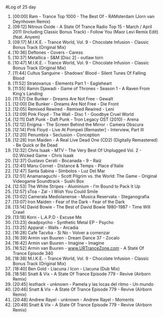 #Log of 25 day

1. [00:00] Ram - Trance Top 1000 - The Best Of - RAMsterdam (Jorn van Deynhoven Remix)
1. [09:12] Nitrous Oxide - A State Of Trance Radio Top 15 - March / April 2011 (Including Classic Bonus Track) - Follow You (Maor Levi Remix Edit) (feat. Anyem)
1. [09:17] M.I.K.E. - Trance World, Vol. 9 - Chocolate Infusion - Classic Bonus Track (Original Mix)
1. [10:36] Deftones - Covers - Caress
1. [10:37] Metallica - S&M [Disc 2] - outlaw torn
1. [10:47] M.I.K.E. - Trance World, Vol. 9 - Chocolate Infusion - Classic Bonus Track (Original Mix)
1. [11:44] Cultus Sanguine - Shadows' Blood - Silent Tunes Of Falling Blood
1. [11:52] Stratovarius - Elements Part 1 - Eagleheart
1. [11:55] Ramin Djawadi - Game of Thrones - Season 1 - A Raven From King's Landing
1. [11:57] Die Bunker - Dreams Are Not Free - Gewalt
1. [12:00] Die Bunker - Dreams Are Not Free - Die Front
1. [12:05] Remixed Rewired - Remixed Rewired - Leni
1. [12:09] Pink Floyd - The Wall - Disc 1 - Goodbye Cruel World
1. [12:11] Daft Punk - Daft Punk - Tron Legacy OST (2010) - Arena
1. [12:12] Enigma - The Screen Behind the Mirror - Camera Obscura
1. [12:14] Pink Floyd - Live At Pompeii [Remaster] - Interview, Part III
1. [12:20] Penumbra - Seclusion - Conception
1. [12:28] Iron Maiden - A Real Live Dead One (CD2) (Digitally Remastered) - Be Quick or Be Dead
1. [12:32] Chris Isaak - MTV - The Very Best Of Unplugged Vol. 2 - 02.Wicked Game - Chris Isaak
1. [12:37] Gustavo Cerati - Bocanada - 9 - Raíz
1. [12:41] Manu Cornet - Distance & Temps - Place d'Italie
1. [12:47] Santa Sabina - Símbolos - Luz Del Mar
1. [12:51] Anamanaguchi - Scott Pilgrim vs. the World: The Game - Original Videogame Soundtrack - Sushi Box
1. [12:53] The White Stripes - Aluminium - I'm Bound to Pack It Up
1. [12:57] sToa - Zal - I Wish You Could Smile
1. [13:02] Camerata Mediolanense - Musica Reservata - Steganografia
1. [13:07] Iron Maiden - Fear of the Dark - Fear of the Dark
1. [13:14] David Bowie - The Best of David Bowie 1980-1987 - Time Will Crawl
1. [13:18] Korn - L.A.P.D - Excuse Me
1. [13:23] deadpsycho - Synthetic Metal EP - Psycho
1. [13:25] Apparat - Walls - Arcadia
1. [16:28] Café Tacvba - Si No - Volver a comenzar
1. [16:39] Armin van Buuren - Dream Dance 37 - Zocalo
1. [16:42] Armin van Buuren - Imagine - Imagine
1. [16:52] Armin van Buuren - www.URTranceZone.com - A State Of Trance Episode 340
1. [18:38] M.I.K.E. - Trance World, Vol. 9 - Chocolate Infusion - Classic Bonus Track (Original Mix)
1. [18:40] Ben Gold - Llacuna / Icon - Llacuna (Dub Mix)
1. [18:58] Snatt & Vix - A State Of Trance Episode 779 - Revive (Airborn Remix)
1. [20:45] lesthack - unknown - Pamela y las locas del ritmo - Un mundo
1. [20:46] Snatt & Vix - A State Of Trance Episode 779 - Revive (Airborn Remix)
1. [20:48] Andrew Rayel - unknown - Andrew Rayel - Moments
1. [20:49] Snatt & Vix - A State Of Trance Episode 779 - Revive (Airborn Remix)
